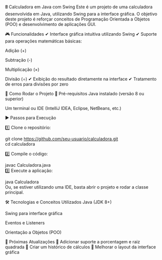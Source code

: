 🖩 Calculadora em Java com Swing
Este é um projeto de uma calculadora desenvolvida em Java, utilizando Swing para a interface gráfica. O objetivo deste projeto é reforçar conceitos de Programação Orientada a Objetos (POO) e desenvolvimento de aplicações GUI.

🎮 Funcionalidades
✔ Interface gráfica intuitiva utilizando Swing
✔ Suporte para operações matemáticas básicas:

Adição (+)

Subtração (-)

Multiplicação (×)

Divisão (÷)
✔ Exibição do resultado diretamente na interface
✔ Tratamento de erros para divisões por zero

🚀 Como Rodar o Projeto
📌 Pré-requisitos
Java instalado (versão 8 ou superior)

Um terminal ou IDE (IntelliJ IDEA, Eclipse, NetBeans, etc.)

▶️ Passos para Execução


1️⃣ Clone o repositório:


git clone https://github.com/seu-usuario/calculadora.git  
cd calculadora


2️⃣ Compile o código:

javac Calculadora.java  
3️⃣ Execute a aplicação:

java Calculadora  
Ou, se estiver utilizando uma IDE, basta abrir o projeto e rodar a classe principal.


🛠 Tecnologias e Conceitos Utilizados
Java (JDK 8+)

Swing para interface gráfica

Eventos e Listeners


Orientação a Objetos (POO)

📌 Próximas Atualizações
🔹 Adicionar suporte a porcentagem e raiz quadrada
🔹 Criar um histórico de cálculos
🔹 Melhorar o layout da interface gráfica
